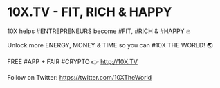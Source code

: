 # 10X.TV - FIT, RICH & HAPPY
10X helps #ENTREPRENEURS become #FIT, #RICH & #HAPPY 🔥 

Unlock more ENERGY, MONEY & TIME so you can #10X THE WORLD! 🌏 

FREE #APP + FAIR #CRYPTO 👉 http://10X.TV

Follow on Twitter: https://twitter.com/10XTheWorld

